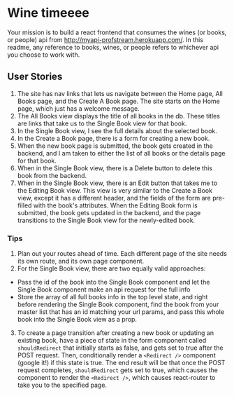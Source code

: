 # Wine timeeee
Your mission is to build a react frontend that consumes the wines (or books, or people) api from http://myapi-profstream.herokuapp.com/. In this readme, any reference to books, wines, or people refers to whichever api you choose to work with.

## User Stories
1. The site has nav links that lets us navigate between the Home page, All Books page, and the Create A Book page. The site starts on the Home page, which just has a welcome message.
1. The All Books view displays the title of all books in the db. These titles are links that take us to the Single Book view for that book.
1. In the Single Book view, I see the full details about the selected book.
1. In the Create a Book page, there is a form for creating a new book.
1. When the new book page is submitted, the book gets created in the backend, and I am taken to either the list of all books or the details page for that book.
1. When in the Single Book view, there is a Delete button to delete this book from the backend.
1. When in the Single Book view, there is an Edit button that takes me to the Editing Book view. This view is very similar to the Create a Book view, except it has a different header, and the fields of the form are pre-filled with the book's attributes. When the Editing Book form is submitted, the book gets updated in the backend, and the page transitions to the Single Book view for the newly-edited book.


### Tips
1. Plan out your routes ahead of time. Each different page of the site needs its own route, and its own page component.
2. For the Single Book view, there are two equally valid approaches:
  - Pass the id of the book into the Single Book component and let the Single Book component make an api request for the full info
  - Store the array of all full books info in the top level state, and right before rendering the Single Book component, find the book from your master list that has an id matching your url params, and pass this whole book into the Single Book view as a prop.
3. To create a page transition after creating a new book or updating an existing book, have a piece of state in the form component called `shouldRedirect` that initially starts as false, and gets set to true after the POST request. Then, conditionally render a `<Redirect />` component (google it!) if this state is true. The end result will be that once the POST request completes, `shouldRedirect` gets set to true, which causes the component to render the `<Redirect />`, which causes react-router to take you to the specified page.